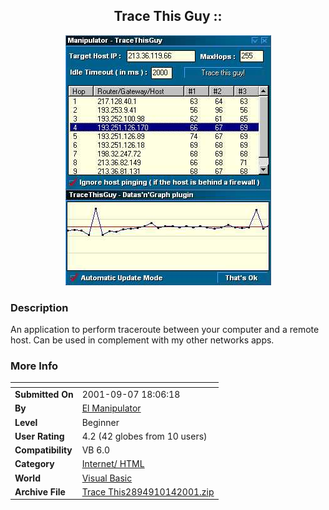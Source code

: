 ﻿<div align="center">

## Trace This Guy ::

<img src="PIC20011014511457528.jpg">
</div>

### Description

An application to perform traceroute between your computer and a remote host. Can be used in complement with my other networks apps.
 
### More Info
 


<span>             |<span>
---                |---
**Submitted On**   |2001-09-07 18:06:18
**By**             |[El Manipulator](https://github.com/Planet-Source-Code/PSCIndex/blob/master/ByAuthor/el-manipulator.md)
**Level**          |Beginner
**User Rating**    |4.2 (42 globes from 10 users)
**Compatibility**  |VB 6\.0
**Category**       |[Internet/ HTML](https://github.com/Planet-Source-Code/PSCIndex/blob/master/ByCategory/internet-html__1-34.md)
**World**          |[Visual Basic](https://github.com/Planet-Source-Code/PSCIndex/blob/master/ByWorld/visual-basic.md)
**Archive File**   |[Trace This2894910142001\.zip](https://github.com/Planet-Source-Code/el-manipulator-trace-this-guy__1-28080/archive/master.zip)








